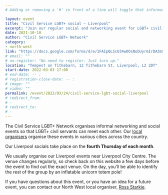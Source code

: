 ```yaml
---
# Adding or removing a '#' in front of a line will toggle that information off and on from being processed. 

layout: event
title: "Civil Service LGBT+ social – Liverpool"
excerpt: "Join our regular social and networking event for LGBT+ civil servants based in and around Liverpool."
date: 2021-10-10
author: "Civil Service LGBT+ Network"
category: 
- north-west
link: "https://docs.google.com/forms/d/e/1FAIpQLScU34wOOsNobUyrmIrDA3mST3I-HOLTm8zTf-gKqbUimSmReA/viewform?usp=sf_link"
# email: ""
# no-register: "No need to register. Just turn up."
location: "Tempest on Tithebarn, 12 Tithebarn St, Liverpool, L2 2DT"
start-date: 2022-03-03 17:00
# end-date: -- :
# registration-close-date: -- :
# image: ""
# video: ""
permalink: /event/2022/03/24/civil-service-lgbt-social-liverpool
# redirect_from: 
# - 
# redirect_to: 
# - 
---
```


The Civil Service LGBT+ Network organises informal networking and social events so that LGBT+ civil servants can meet each other. Our [local organisers](/team) organise these events in various cities across the country.

Our Liverpool socials take place on the **fourth Thursday of each month**. 

We usually organise our Liverpool events near Liverpool City Centre. The venue changes regularly, so check back on this website a few days before the event to find out the exact venue. On the day, you'll be able to identify the rest of the group by an inflatable unicorn totem pole!

If you have questions about this event, or you have an idea for a future event, you can contact our North West local organiser, [Ross Starkie](/team/ross-starkie/).
